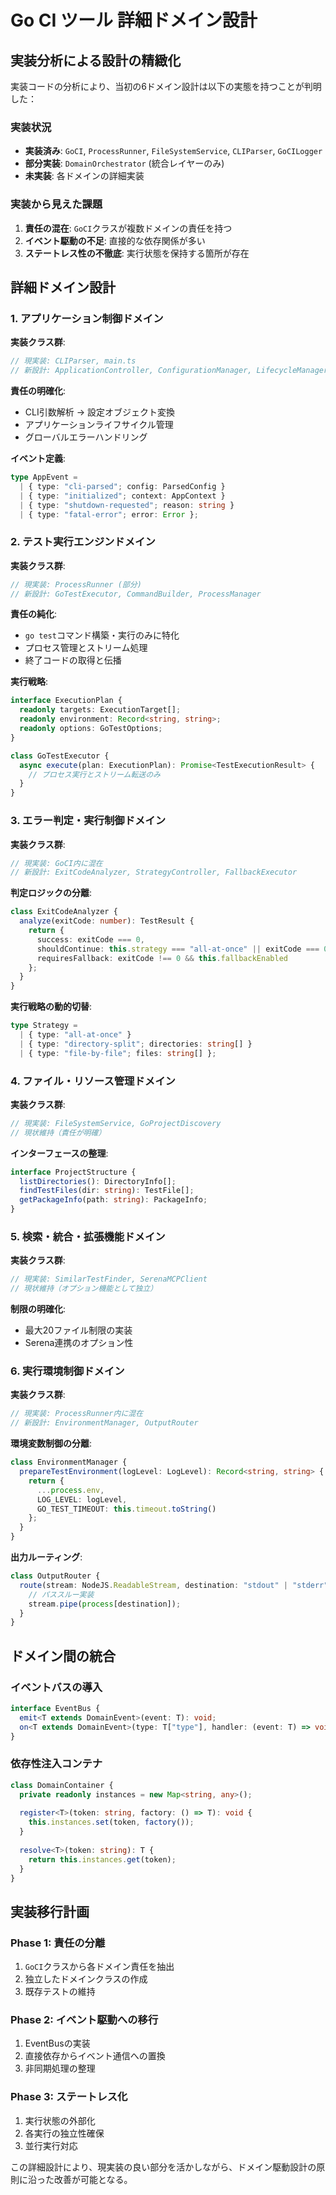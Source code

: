 # Go CI ツール 詳細ドメイン設計

## 実装分析による設計の精緻化

実装コードの分析により、当初の6ドメイン設計は以下の実態を持つことが判明した：

### 実装状況
- **実装済み**: `GoCI`, `ProcessRunner`, `FileSystemService`, `CLIParser`, `GoCILogger`
- **部分実装**: `DomainOrchestrator` (統合レイヤーのみ)
- **未実装**: 各ドメインの詳細実装

### 実装から見えた課題
1. **責任の混在**: `GoCI`クラスが複数ドメインの責任を持つ
2. **イベント駆動の不足**: 直接的な依存関係が多い
3. **ステートレス性の不徹底**: 実行状態を保持する箇所が存在

## 詳細ドメイン設計

### 1. アプリケーション制御ドメイン

**実装クラス群**:
```typescript
// 現実装: CLIParser, main.ts
// 新設計: ApplicationController, ConfigurationManager, LifecycleManager
```

**責任の明確化**:
- CLI引数解析 → 設定オブジェクト変換
- アプリケーションライフサイクル管理
- グローバルエラーハンドリング

**イベント定義**:
```typescript
type AppEvent = 
  | { type: "cli-parsed"; config: ParsedConfig }
  | { type: "initialized"; context: AppContext }
  | { type: "shutdown-requested"; reason: string }
  | { type: "fatal-error"; error: Error };
```

### 2. テスト実行エンジンドメイン

**実装クラス群**:
```typescript
// 現実装: ProcessRunner (部分)
// 新設計: GoTestExecutor, CommandBuilder, ProcessManager
```

**責任の純化**:
- `go test`コマンド構築・実行のみに特化
- プロセス管理とストリーム処理
- 終了コードの取得と伝播

**実行戦略**:
```typescript
interface ExecutionPlan {
  readonly targets: ExecutionTarget[];
  readonly environment: Record<string, string>;
  readonly options: GoTestOptions;
}

class GoTestExecutor {
  async execute(plan: ExecutionPlan): Promise<TestExecutionResult> {
    // プロセス実行とストリーム転送のみ
  }
}
```

### 3. エラー判定・実行制御ドメイン

**実装クラス群**:
```typescript
// 現実装: GoCI内に混在
// 新設計: ExitCodeAnalyzer, StrategyController, FallbackExecutor
```

**判定ロジックの分離**:
```typescript
class ExitCodeAnalyzer {
  analyze(exitCode: number): TestResult {
    return {
      success: exitCode === 0,
      shouldContinue: this.strategy === "all-at-once" || exitCode === 0,
      requiresFallback: exitCode !== 0 && this.fallbackEnabled
    };
  }
}
```

**実行戦略の動的切替**:
```typescript
type Strategy = 
  | { type: "all-at-once" }
  | { type: "directory-split"; directories: string[] }
  | { type: "file-by-file"; files: string[] };
```

### 4. ファイル・リソース管理ドメイン

**実装クラス群**:
```typescript
// 現実装: FileSystemService, GoProjectDiscovery
// 現状維持（責任が明確）
```

**インターフェースの整理**:
```typescript
interface ProjectStructure {
  listDirectories(): DirectoryInfo[];
  findTestFiles(dir: string): TestFile[];
  getPackageInfo(path: string): PackageInfo;
}
```

### 5. 検索・統合・拡張機能ドメイン

**実装クラス群**:
```typescript
// 現実装: SimilarTestFinder, SerenaMCPClient
// 現状維持（オプション機能として独立）
```

**制限の明確化**:
- 最大20ファイル制限の実装
- Serena連携のオプション性

### 6. 実行環境制御ドメイン

**実装クラス群**:
```typescript
// 現実装: ProcessRunner内に混在
// 新設計: EnvironmentManager, OutputRouter
```

**環境変数制御の分離**:
```typescript
class EnvironmentManager {
  prepareTestEnvironment(logLevel: LogLevel): Record<string, string> {
    return {
      ...process.env,
      LOG_LEVEL: logLevel,
      GO_TEST_TIMEOUT: this.timeout.toString()
    };
  }
}
```

**出力ルーティング**:
```typescript
class OutputRouter {
  route(stream: NodeJS.ReadableStream, destination: "stdout" | "stderr"): void {
    // パススルー実装
    stream.pipe(process[destination]);
  }
}
```

## ドメイン間の統合

### イベントバスの導入
```typescript
interface EventBus {
  emit<T extends DomainEvent>(event: T): void;
  on<T extends DomainEvent>(type: T["type"], handler: (event: T) => void): void;
}
```

### 依存性注入コンテナ
```typescript
class DomainContainer {
  private readonly instances = new Map<string, any>();
  
  register<T>(token: string, factory: () => T): void {
    this.instances.set(token, factory());
  }
  
  resolve<T>(token: string): T {
    return this.instances.get(token);
  }
}
```

## 実装移行計画

### Phase 1: 責任の分離
1. `GoCI`クラスから各ドメイン責任を抽出
2. 独立したドメインクラスの作成
3. 既存テストの維持

### Phase 2: イベント駆動への移行
1. EventBusの実装
2. 直接依存からイベント通信への置換
3. 非同期処理の整理

### Phase 3: ステートレス化
1. 実行状態の外部化
2. 各実行の独立性確保
3. 並行実行対応

この詳細設計により、現実装の良い部分を活かしながら、ドメイン駆動設計の原則に沿った改善が可能となる。